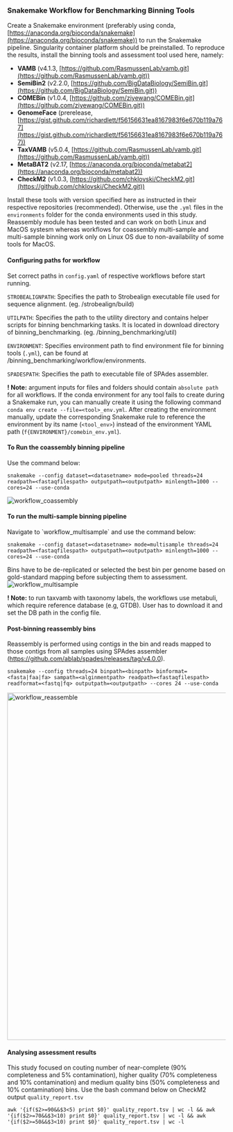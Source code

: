 ### Snakemake Workflow for Benchmarking Binning Tools

Create a Snakemake environment (preferably using conda, [https://anaconda.org/bioconda/snakemake](https://anaconda.org/bioconda/snakemake)) to run the Snakemake pipeline. Singularity container platform should be preinstalled. To reproduce the results, install the binning tools and assessment tool used here, namely:

- **VAMB** (v4.1.3, [https://github.com/RasmussenLab/vamb.git](https://github.com/RasmussenLab/vamb.git))
- **SemiBin2** (v2.2.0, [https://github.com/BigDataBiology/SemiBin.git](https://github.com/BigDataBiology/SemiBin.git))
- **COMEBin** (v1.0.4, [https://github.com/ziyewang/COMEBin.git](https://github.com/ziyewang/COMEBin.git))
- **GenomeFace** (prerelease, [https://gist.github.com/richardlett/f56156631ea8167983f6e670b119a767](https://gist.github.com/richardlett/f56156631ea8167983f6e670b119a767))
- **TaxVAMB** (v5.0.4, [https://github.com/RasmussenLab/vamb.git](https://github.com/RasmussenLab/vamb.git))
- **MetaBAT2** (v2.17, [https://anaconda.org/bioconda/metabat2](https://anaconda.org/bioconda/metabat2))
- **CheckM2** (v1.0.3, [https://github.com/chklovski/CheckM2.git](https://github.com/chklovski/CheckM2.git))

Install these tools with version specified here as instructed in their respective repositories (recommended). Otherwise, use the `.yml` files in the `environments` folder for the conda environments used in this study. Reassembly module has been tested and can work on both Linux and MacOS systesm whereas workflows for coassembly multi-sample and multi-sample binning work only on Linux OS due to non-availability of some tools for MacOS.

####  Configuring paths for workflow
Set correct paths in `config.yaml` of respective workflows before start running.

`STROBEALIGNPATH`: Specifies the path to Strobealign executable file used for sequence alignment. (eg. <parentpath>/strobealign/build)

`UTILPATH`: Specifies the path to the utility directory and contains helper scripts for binning benchmarking tasks. It is located in download directory of binning_benchmarking. (eg. <downloadpath>/binning_benchmarking/util)

`ENVIRONMENT`: Specifies environment path to find environment file for binning tools (`.yml`), can be found at <downloadpath>/binning_benchmarking/workflow/environments.

`SPADESPATH`: Specifies the path to executable file of SPAdes assembler.

**! Note:** argument inputs for files and folders should contain `absolute path` for all workflows. If the conda environment for any tool fails to create during a Snakemake run, you can manually create it using the following command `conda env create --file=<tool>_env.yml`. After creating the environment manually, update the corresponding Snakemake rule to reference the environment by its name (`<tool_env>`) instead of the environment YAML path (`f{ENVIRONMENT}/comebin_env.yml`).  

#### To Run the coassembly binning pipeline
Use the command below:

```
snakemake --config dataset=<datasetname> mode=pooled threads=24 readpath=<fastaqfilespath> outputpath=<outputpath> minlength=1000 --cores=24 --use-conda
```
![workflow_coassembly](https://github.com/user-attachments/assets/971796e3-8bb5-4a64-87b6-22eb2f8befc3)
#### To run the multi-sample binning pipeline
Navigate to \`workflow_multisample\` and use the command below:

```
snakemake --config dataset=<datasetname> mode=multisample threads=24 readpath=<fastaqfilespath> outputpath=<outputpath> minlength=1000 --cores=24 --use-conda
```
Bins have to be de-replicated or selected the best bin per genome based on gold-standard mapping before subjecting them to assessment.
![workflow_multisample](https://github.com/user-attachments/assets/9f3a312c-07f4-40bf-8b69-6de72ec43099)


**! Note:** to run taxvamb with taxonomy labels, the workflows use metabuli, which require reference database (e.g, GTDB). User has to download it and set the DB path in the config file.

#### Post-binning reassembly bins
Reassembly is performed using contigs in the bin and reads mapped to those contigs from all samples using SPAdes assembler (https://github.com/ablab/spades/releases/tag/v4.0.0).

```
snakemake --config threads=24 binpath=<binpath> binformat=<fasta|faa|fa> sampath=<alginmentpath> readpath=<fastaqfilespath> readformat=<fastq|fq> outputpath=<outputpath> --cores 24 --use-conda
```
<img src="https://github.com/user-attachments/assets/4f311ced-602f-450b-9dd2-8d3cbcbd0d38" alt="workflow_reassemble" width="800"/>

#### Analysing assessment results
This study focused on couting number of near-complete (90% completeness and 5% contamination), higher quality (70% completeness and 10% contamination) and medium quality bins (50% completeness and 10% contamination) bins. Use the bash command below on CheckM2 output `quality_report.tsv`

```
awk '{if($2>=90&&$3<5) print $0}' quality_report.tsv | wc -l && awk '{if($2>=70&&$3<10) print $0}' quality_report.tsv | wc -l && awk '{if($2>=50&&$3<10) print $0}' quality_report.tsv | wc -l

```
